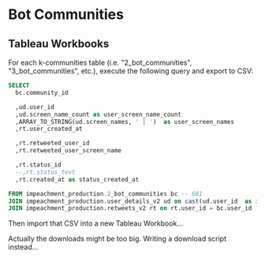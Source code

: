 # Bot Communities

## Tableau Workbooks

For each k-communities table (i.e. "2_bot_communities", "3_bot_communities", etc.), execute the following query and export to CSV:

```sql
SELECT
  bc.community_id

  ,ud.user_id
  ,ud.screen_name_count as user_screen_name_count
  ,ARRAY_TO_STRING(ud.screen_names, ' | ')  as user_screen_names
  ,rt.user_created_at

  ,rt.retweeted_user_id
  ,rt.retweeted_user_screen_name

  ,rt.status_id
  --,rt.status_text
  ,rt.created_at as status_created_at

FROM impeachment_production.2_bot_communities bc -- 681
JOIN impeachment_production.user_details_v2 ud on cast(ud.user_id  as int64) = bc.user_id
JOIN impeachment_production.retweets_v2 rt on rt.user_id = bc.user_id
```

Then import that CSV into a new Tableau Workbook...

Actually the downloads might be too big. Writing a download script instead...
